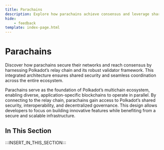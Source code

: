```yaml
---
title: Parachains
description: Explore how parachains achieve consensus and leverage shared security through Polkadot’s relay chain and validators within the network’s architecture.
hide: 
    - feedback
template: index-page.html
---
```


# Parachains

Discover how parachains secure their networks and reach consensus by harnessing Polkadot’s relay chain and its robust validator framework. This integrated architecture ensures shared security and seamless coordination across the entire ecosystem.

Parachains serve as the foundation of Polkadot’s multichain ecosystem, enabling diverse, application-specific blockchains to operate in parallel. By connecting to the relay chain, parachains gain access to Polkadot’s shared security, interoperability, and decentralized governance. This design allows developers to focus on building innovative features while benefiting from a secure and scalable infrastructure.

## In This Section

:::INSERT_IN_THIS_SECTION:::
